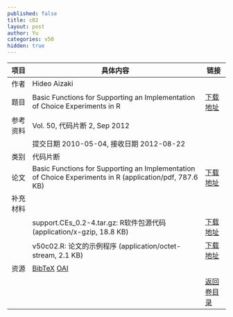 ```yaml
---
published: false
title: c02
layout: post
author: Yu
categories: v50
hidden: true
---
```


| 项目 | 具体内容 | 链接 |
|---:|---|---|
| 作者 | Hideo Aizaki| |
| 题目 |Basic Functions for Supporting an Implementation of Choice Experiments in R | [下载地址](http://www.jstatsoft.org/v50/c02/paper) |
| 参考资料 |Vol. 50, 代码片断 2, Sep 2012 | |
| | 提交日期 2010-05-04, 接收日期 2012-08-22| | 
| 类别 | 代码片断| |
| 论文 | Basic Functions for Supporting an Implementation of Choice Experiments in R  (application/pdf, 787.6 KB)| [下载地址](http://www.jstatsoft.org/v50/c02/paper) |
| 补充材料 | | |
| |support.CEs_0.2-4.tar.gz: R软件包源代码  (application/x-gzip, 18.8 KB)|  [下载地址](http://www.jstatsoft.org/v50/c02/supp/1) |
| |v50c02.R: 论文的示例程序  (application/octet-stream, 2.1 KB)|  [下载地址](http://www.jstatsoft.org/v50/c02/supp/2) |
| 资源 | [BibTeX](http://www.jstatsoft.org/v50/c02/bibtex) [OAI](http://www.jstatsoft.org/oai?verb=GetRecord&identifier=oai.jstatsoft/v50/c02&prefix=oai_dc)| |
| |  | [返回卷目录]({{site.baseurl}}/volume/v50.html) |